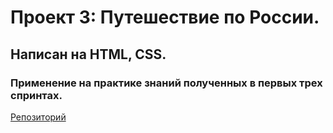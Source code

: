 # Проект 3: Путешествие по России.
## Написан на HTML, CSS.
### Применение на практике знаний полученных в первых трех спринтах.
[Репозиторий](https://github.com/Nikshov/russian-travel.git)